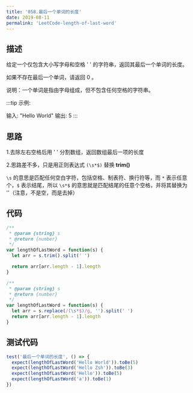```yaml
---
title: '058.最后一个单词的长度'
date: 2019-08-11
permalink: 'LeetCode-length-of-last-word'
---
```


## 描述

给定一个仅包含大小写字母和空格 ' ' 的字符串，返回其最后一个单词的长度。

如果不存在最后一个单词，请返回 0 。

说明：一个单词是指由字母组成，但不包含任何空格的字符串。

:::tip
示例:

输入: "Hello World"
输出: 5
:::

## 思路

1.去除左右空格后用 ' ' 分割数组，返回数组最后一项的长度

2.思路差不多，只是用正则表达式 `(\s*$)` 替换 **trim()**

`\s` 的意思是匹配任何空白字符，包括空格、制表符、换行符等，而 `*` 表示任意个，`$` 表示结尾，所以 `\s*$` 的意思就是匹配结尾的任意个空格，并将其替换为 ''（注意，不是空，而是去掉）

## 代码

```js
/**
 * @param {string} s
 * @return {number}
 */
var lengthOfLastWord = function(s) {
  let arr = s.trim().split(' ')

  return arr[arr.length - 1].length
}

/**
 * @param {string} s
 * @return {number}
 */
var lengthOfLastWord = function(s) {
  let arr = s.replace(/(\s*$)/g, '').split(' ')
  return arr[arr.length - 1].length
}
```

## 测试代码

```js
test('最后一个单词的长度', () => {
  expect(lengthOfLastWord('Hello World')).toBe(5)
  expect(lengthOfLastWord('Hello Zsh')).toBe(3)
  expect(lengthOfLastWord('Hello')).toBe(5)
  expect(lengthOfLastWord('a')).toBe(1)
})
```
